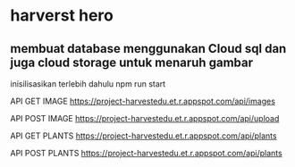 # harverst hero

## membuat database menggunakan Cloud sql dan juga cloud storage untuk menaruh gambar

inisilisasikan terlebih dahulu
npm run start

API GET IMAGE https://project-harvestedu.et.r.appspot.com/api/images

API POST IMAGE https://project-harvestedu.et.r.appspot.com/api/upload

API GET PLANTS https://project-harvestedu.et.r.appspot.com/api/plants

API POST PLANTS https://project-harvestedu.et.r.appspot.com/api/plants
